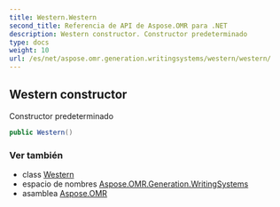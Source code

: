 ```yaml
---
title: Western.Western
second_title: Referencia de API de Aspose.OMR para .NET
description: Western constructor. Constructor predeterminado
type: docs
weight: 10
url: /es/net/aspose.omr.generation.writingsystems/western/western/
---
```

## Western constructor

Constructor predeterminado

```csharp
public Western()
```

### Ver también

* class [Western](../)
* espacio de nombres [Aspose.OMR.Generation.WritingSystems](../../western/)
* asamblea [Aspose.OMR](../../../)


